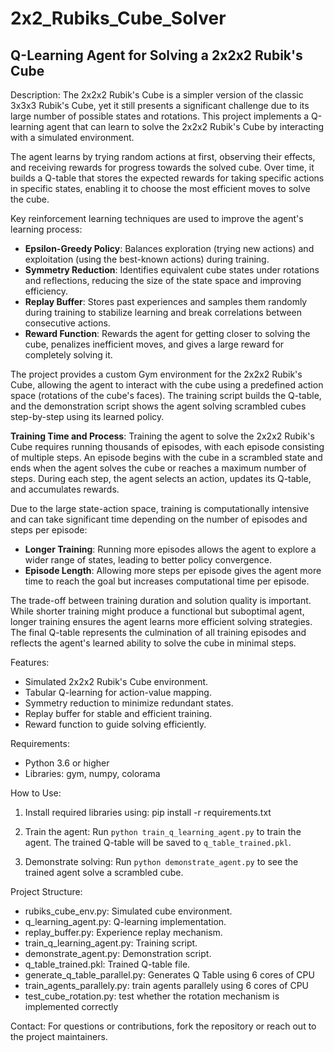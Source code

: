 # 2x2_Rubiks_Cube_Solver

Q-Learning Agent for Solving a 2x2x2 Rubik's Cube
-------------------------------------------------

Description:
The 2x2x2 Rubik's Cube is a simpler version of the classic 3x3x3 Rubik's Cube, yet it still presents a significant challenge due to its large number of possible states and rotations. This project implements a Q-learning agent that can learn to solve the 2x2x2 Rubik's Cube by interacting with a simulated environment.

The agent learns by trying random actions at first, observing their effects, and receiving rewards for progress towards the solved cube. Over time, it builds a Q-table that stores the expected rewards for taking specific actions in specific states, enabling it to choose the most efficient moves to solve the cube.

Key reinforcement learning techniques are used to improve the agent's learning process:
- **Epsilon-Greedy Policy**: Balances exploration (trying new actions) and exploitation (using the best-known actions) during training.
- **Symmetry Reduction**: Identifies equivalent cube states under rotations and reflections, reducing the size of the state space and improving efficiency.
- **Replay Buffer**: Stores past experiences and samples them randomly during training to stabilize learning and break correlations between consecutive actions.
- **Reward Function**: Rewards the agent for getting closer to solving the cube, penalizes inefficient moves, and gives a large reward for completely solving it.

The project provides a custom Gym environment for the 2x2x2 Rubik's Cube, allowing the agent to interact with the cube using a predefined action space (rotations of the cube's faces). The training script builds the Q-table, and the demonstration script shows the agent solving scrambled cubes step-by-step using its learned policy.

**Training Time and Process**:
Training the agent to solve the 2x2x2 Rubik's Cube requires running thousands of episodes, with each episode consisting of multiple steps. An episode begins with the cube in a scrambled state and ends when the agent solves the cube or reaches a maximum number of steps. During each step, the agent selects an action, updates its Q-table, and accumulates rewards.

Due to the large state-action space, training is computationally intensive and can take significant time depending on the number of episodes and steps per episode:
- **Longer Training**: Running more episodes allows the agent to explore a wider range of states, leading to better policy convergence.
- **Episode Length**: Allowing more steps per episode gives the agent more time to reach the goal but increases computational time per episode.

The trade-off between training duration and solution quality is important. While shorter training might produce a functional but suboptimal agent, longer training ensures the agent learns more efficient solving strategies. The final Q-table represents the culmination of all training episodes and reflects the agent's learned ability to solve the cube in minimal steps.


Features:
- Simulated 2x2x2 Rubik's Cube environment.
- Tabular Q-learning for action-value mapping.
- Symmetry reduction to minimize redundant states.
- Replay buffer for stable and efficient training.
- Reward function to guide solving efficiently.

Requirements:
- Python 3.6 or higher
- Libraries: gym, numpy, colorama

How to Use:
1. Install required libraries using:
   pip install -r requirements.txt

2. Train the agent:
   Run `python train_q_learning_agent.py` to train the agent. The trained Q-table will be saved to `q_table_trained.pkl`.

3. Demonstrate solving:
   Run `python demonstrate_agent.py` to see the trained agent solve a scrambled cube.

Project Structure:
- rubiks_cube_env.py: Simulated cube environment.
- q_learning_agent.py: Q-learning implementation.
- replay_buffer.py: Experience replay mechanism.
- train_q_learning_agent.py: Training script.
- demonstrate_agent.py: Demonstration script.
- q_table_trained.pkl: Trained Q-table file.
- generate_q_table_parallel.py: Generates Q Table using 6 cores of CPU
- train_agents_parallely.py: train agents parallely using 6 cores of CPU
- test_cube_rotation.py: test whether the rotation mechanism is implemented correctly



Contact:
For questions or contributions, fork the repository or reach out to the project maintainers.
